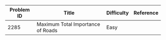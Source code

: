 | Problem ID | Title | Difficulty | Reference
| --- | --- | --- | ---
| 2285 | Maximum Total Importance of Roads | Easy | 

